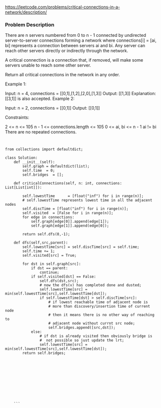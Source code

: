 https://leetcode.com/problems/critical-connections-in-a-network/description/

### Problem Description 

There are n servers numbered from 0 to n - 1 connected by undirected server-to-server connections forming a network where connections[i] = [ai, bi] represents a connection between servers ai and bi. Any server can reach other servers directly or indirectly through the network.

A critical connection is a connection that, if removed, will make some servers unable to reach some other server.

Return all critical connections in the network in any order.

 

Example 1:


Input: n = 4, connections = [[0,1],[1,2],[2,0],[1,3]]
Output: [[1,3]]
Explanation: [[3,1]] is also accepted.
Example 2:

Input: n = 2, connections = [[0,1]]
Output: [[0,1]]
 

Constraints:

2 <= n <= 105
n - 1 <= connections.length <= 105
0 <= ai, bi <= n - 1
ai != bi
There are no repeated connections.

```


from collections import defaultdict;

class Solution:
    def __init__(self):
        self.graph = defaultdict(list);
        self.time  = 0;
        self.bridges  = [];

    def criticalConnections(self, n: int, connections: List[List[int]]):
        
        self.lowestTime      = [float("inf") for i in range(n)];
        # self.lowestTime represents lowest time in all the adjacent nodes
        self.discTime = [float("inf") for i in range(n)];
        self.visited  = [False for i in range(n)];
        for edge in connections:
            self.graph[edge[0]].append(edge[1]);
            self.graph[edge[1]].append(edge[0]);
            
        return self.dfs(0,-1);
    
    def dfs(self,src,parent):
        self.lowestTime[src] = self.discTime[src] = self.time;
        self.time += 1;
        self.visited[src] = True;

        for dst in self.graph[src]:
            if dst == parent:
                continue;
            if self.visited[dst] == False:
                self.dfs(dst,src);
                # now the dfs(v) has completed done and dusted;
                self.lowestTime[src] = min(self.lowestTime[src],self.lowestTime[dst]);
                if self.lowestTime[dst] > self.discTime[src]:
                    # if lowest reachable time of adjacent node is
                    # more than discovery/insertion time of current node
                    # then it means there is no other way of reaching to 
                    # adjacent node without currnt src node;
                    self.bridges.append([src,dst]);
            else:
                # if dst is already visited then obviously bridge is
                #  not possible so just update the lrt;
                self.lowestTime[src] = min(self.lowestTime[src],self.lowestTime[dst]);
        return self.bridges;






        

        
    
    
    ```
